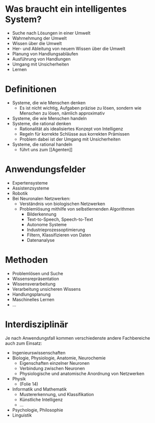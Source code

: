 # Was braucht ein intelligentes System?
- Suche nach Lösungen in einer Umwelt
- Wahrnehmung der Umwelt
- Wissen über die Umwelt
- Her- und Ableitung von neuem Wissen über die Umwelt
- Planung von Handlungsabläufen
- Ausführung von Handlungen
- Umgang mit Unsicherheiten
- Lernen
# Definitionen
- Systeme, die wie Menschen denken
	- Es ist nicht wichtig, Aufgaben präzise zu lösen, sondern wie Menschen zu lösen, nämlich approximativ
- Systeme, die wie Menschen handeln
- Systeme, die rational denken
	- Rationalität als idealisiertes Konzept von Intelligenz
	- Regeln für korrekte Schlüsse aus korrekten Prämissen
	- Problem dabei ist der Umgang mit Unsicherheiten
- Systeme, die rational handeln
	- führt uns zum [[Agenten]] 
# Anwendungsfelder
- Expertensysteme
- Assistenzsysteme
- Robotik
- Bei Neuronalen Netzwerken:
	- Verständnis von biologischen Netzwerken
	- Problemlösung mithilfe von selbstlernenden Algorithmen
		- Bilderkennung
		- Text-to-Speech, Speech-to-Text
		- Autonome Systeme
		- Industrieprozessoptimierung
		- Filtern, Klassifizieren von Daten
		- Datenanalyse
# Methoden
- Problemlösen und Suche
- Wissensrepräsentation
- Wissensverarbeitung
- Verarbeitung unsicheren Wissens
- Handlungsplanung
- Maschinelles Lernen
- ...
# Interdisziplinär
Je nach Anwendungsfall kommen verschiedenste andere Fachbereiche auch zum Einsatz:
- Ingenieurswissenschaften
- Biologie, Physiologie, Anatomie, Neurochemie
	- Eigenschaften einzelner Neuronen
	- Verbindung zwischen Neuronen
	- Physiologische und anatomische Anordnung von Netzwerken
- Physik
	- (Folie 14)
- Informatik und Mathematik
	- Mustererkennung, und Klassifikation
	- Künstliche Intelligenz
	- ...
- Psychologie, Philosophie
- Linguistik